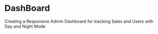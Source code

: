 # DashBoard

Creating a Responsive Admin Dashboard for tracking Sales and Users with Day and Night Mode 
